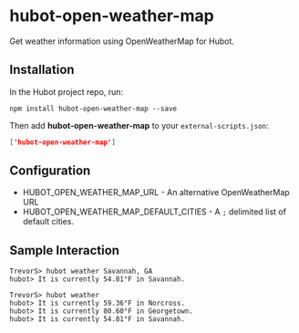 # hubot-open-weather-map

Get weather information using OpenWeatherMap for Hubot.

## Installation

In the Hubot project repo, run:

`npm install hubot-open-weather-map --save`

Then add **hubot-open-weather-map** to your `external-scripts.json`:

```json
['hubot-open-weather-map']
```

## Configuration

* HUBOT_OPEN_WEATHER_MAP_URL - An alternative OpenWeatherMap URL
* HUBOT_OPEN_WEATHER_MAP_DEFAULT_CITIES - A `;` delimited list of default cities.

## Sample Interaction

```
TrevorS> hubot weather Savannah, GA
hubot> It is currently 54.81°F in Savannah.

TrevorS> hubot weather
hubot> It is currently 59.36°F in Norcross.
hubot> It is currently 80.60°F in Georgetown.
hubot> It is currently 54.81°F in Savannah.
```
